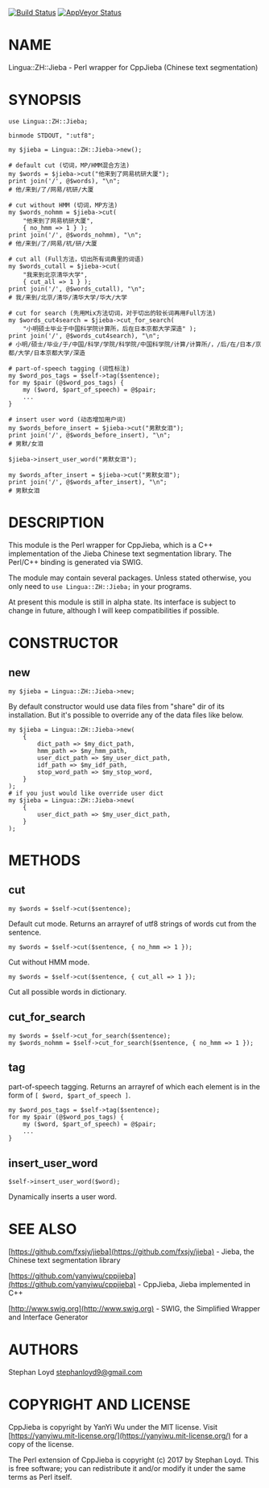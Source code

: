 [![Build Status](https://travis-ci.org/stphnlyd/perl5-jieba.svg?branch=master)](https://travis-ci.org/stphnlyd/perl5-jieba)
[![AppVeyor Status](https://ci.appveyor.com/api/projects/status/github/stphnlyd/perl5-jieba?branch=master&svg=true)](https://ci.appveyor.com/project/stphnlyd/perl5-jieba)

# NAME

Lingua::ZH::Jieba - Perl wrapper for CppJieba (Chinese text segmentation)

# SYNOPSIS

    use Lingua::ZH::Jieba;

    binmode STDOUT, ":utf8";
    
    my $jieba = Lingua::ZH::Jieba->new();

    # default cut (切词，MP/HMM混合方法)
    my $words = $jieba->cut("他来到了网易杭研大厦");
    print join('/', @$words), "\n";
    # 他/来到/了/网易/杭研/大厦

    # cut without HMM (切词，MP方法)
    my $words_nohmm = $jieba->cut(
        "他来到了网易杭研大厦",
        { no_hmm => 1 } );
    print join('/', @$words_nohmm), "\n";
    # 他/来到/了/网易/杭/研/大厦

    # cut all (Full方法，切出所有词典里的词语)
    my $words_cutall = $jieba->cut(
        "我来到北京清华大学",
        { cut_all => 1 } );
    print join('/', @$words_cutall), "\n";
    # 我/来到/北京/清华/清华大学/华大/大学

    # cut for search (先用Mix方法切词，对于切出的较长词再用Full方法)
    my $words_cut4search = $jieba->cut_for_search(
        "小明硕士毕业于中国科学院计算所，后在日本京都大学深造" );
    print join('/', @$words_cut4search), "\n";
    # 小明/硕士/毕业/于/中国/科学/学院/科学院/中国科学院/计算/计算所/，/后/在/日本/京都/大学/日本京都大学/深造

    # part-of-speech tagging (词性标注)
    my $word_pos_tags = $self->tag($sentence);
    for my $pair (@$word_pos_tags) {
        my ($word, $part_of_speech) = @$pair;
        ...
    }

    # insert user word (动态增加用户词)
    my $words_before_insert = $jieba->cut("男默女泪");
    print join('/', @$words_before_insert), "\n";
    # 男默/女泪

    $jieba->insert_user_word("男默女泪");

    my $words_after_insert = $jieba->cut("男默女泪");
    print join('/', @$words_after_insert), "\n";
    # 男默女泪

# DESCRIPTION

This module is the Perl wrapper for CppJieba, which is a C++ implementation of
the Jieba Chinese text segmentation library. The Perl/C++ binding is generated
via SWIG. 

The module may contain several packages. Unless stated otherwise, you only
need to `use Lingua::ZH::Jieba;` in your programs.

At present this module is still in alpha state. Its interface is subject to
change in future, although I will keep compatibilities if possible.

# CONSTRUCTOR

## new

    my $jieba = Lingua::ZH::Jieba->new;

By default constructor would use data files from "share" dir of its
installation. But it's possible to override any of the data files like below.

    my $jieba = Lingua::ZH::Jieba->new(
        {
            dict_path => $my_dict_path,
            hmm_path => $my_hmm_path,
            user_dict_path => $my_user_dict_path,
            idf_path => $my_idf_path,
            stop_word_path => $my_stop_word,
        }
    );
    # if you just would like override user dict 
    my $jieba = Lingua::ZH::Jieba->new(
        {
            user_dict_path => $my_user_dict_path,
        }
    );

# METHODS

## cut

    my $words = $self->cut($sentence);

Default cut mode. Returns an arrayref of utf8 strings of words cut from
the sentence.

    my $words = $self->cut($sentence, { no_hmm => 1 });

Cut without HMM mode.

    my $words = $self->cut($sentence, { cut_all => 1 });

Cut all possible words in dictionary.

## cut\_for\_search

    my $words = $self->cut_for_search($sentence);
    my $words_nohmm = $self->cut_for_search($sentence, { no_hmm => 1 });

## tag

part-of-speech tagging. Returns an arrayref of which each element is in
the form of `[ $word, $part_of_speech ]`.

    my $word_pos_tags = $self->tag($sentence);
    for my $pair (@$word_pos_tags) {
        my ($word, $part_of_speech) = @$pair;
        ...
    }

## insert\_user\_word

    $self->insert_user_word($word);

Dynamically inserts a user word.

# SEE ALSO

[https://github.com/fxsjy/jieba](https://github.com/fxsjy/jieba) - Jieba, the Chinese text segmentation
library

[https://github.com/yanyiwu/cppjieba](https://github.com/yanyiwu/cppjieba) - CppJieba, Jieba implemented in C++

[http://www.swig.org](http://www.swig.org) - SWIG, the Simplified Wrapper and Interface Generator

# AUTHORS

Stephan Loyd <stephanloyd9@gmail.com>

# COPYRIGHT AND LICENSE

CppJieba is copyright by YanYi Wu under the MIT license. Visit
[https://yanyiwu.mit-license.org/](https://yanyiwu.mit-license.org/) for a copy of the license.

The Perl extension of CppJieba is copyright (c) 2017 by Stephan Loyd.
This is free software; you can redistribute it and/or modify it under the
same terms as Perl itself.
